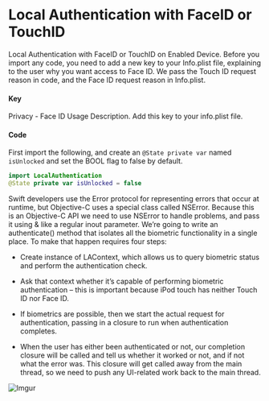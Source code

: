 # Local Authentication with FaceID or TouchID
Local Authentication with FaceID or TouchID on Enabled Device. Before you import any code, you need to add a new key to your Info.plist file, explaining to the user why you want access to Face ID. We pass the Touch ID request reason in code, and the Face ID request reason in Info.plist.

#### Key
Privacy - Face ID Usage Description. Add this key to your info.plist file.

#### Code
First import the following, and create an ```@State private var``` named ```isUnlocked``` and set the BOOL flag to false by default.
```swift
import LocalAuthentication
@State private var isUnlocked = false
```

Swift developers use the Error protocol for representing errors that occur at runtime, but Objective-C uses a special class called NSError. Because this is an Objective-C API we need to use NSError to handle problems, and pass it using & like a regular inout parameter. We’re going to write an authenticate() method that isolates all the biometric functionality in a single place. To make that happen requires four steps:


- Create instance of LAContext, which allows us to query biometric status and perform the authentication check.

- Ask that context whether it’s capable of performing biometric authentication – this is important because iPod touch has neither Touch ID nor Face ID.

- If biometrics are possible, then we start the actual request for authentication, passing in a closure to run when authentication completes.

- When the user has either been authenticated or not, our completion closure will be called and tell us whether it worked or not, and if not what the error was. This closure will get called away from the main thread, so we need to push any UI-related work back to the main thread.

![Imgur](https://i.imgur.com/d9KhbNJ.jpg)
